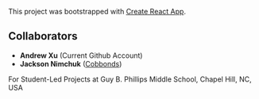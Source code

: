 This project was bootstrapped with [Create React App](https://github.com/facebook/create-react-app).

## Collaborators

* __Andrew Xu__ (Current Github Account)
* __Jackson Nimchuk__ ([Cobbonds](https://github.com/cobbonds))

For Student-Led Projects at Guy B. Phillips Middle School, Chapel Hill, NC, USA
